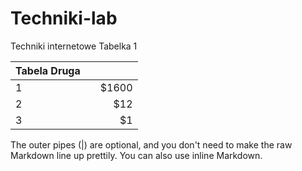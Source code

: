 # Techniki-lab
Techniki internetowe Tabelka 1

| Tabela Druga       |         |  |
| ------------- |:-------------:| -----: |
| 1      |  | $1600 |
| 2      |      |   $12 |
| 3 |       |    $1 |

The outer pipes (|) are optional, and you don't need to make the raw Markdown line up prettily. You can also use inline Markdown.

